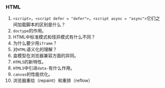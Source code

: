 ### HTML

1.  `<script>`，`<script defer = "defer">`，`<script async = "async">`它们之间加载脚本的区别是什么？
2.  `doctype`的作用。
3.  HTML中标准模式和怪异模式有什么不同？
4.  为什么要少用`iframe`？
5.  对`HTML`语义化的理解？
6.  盒模型在浏览器兼容方面的异同。
7.  `HTML5`的新特性。
8.  `HTML5`中引进`data-`有什么作用。
9.  `canvas`的性能优化。
10.  浏览器重绘（repaint）和重排（reflow）
